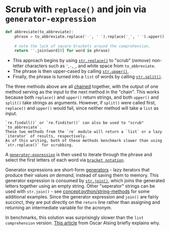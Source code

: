 # Scrub with `replace()` and join via `generator-expression`


```python
def abbreviate(to_abbreviate):
    phrase = to_abbreviate.replace('-', ' ').replace('_', ' ').upper().split()
    
    # note the lack of square brackets around the comprehension.
    return ''.join(word[0] for word in phrase)
```


-  This approach begins by using  [`str.replace()`][str-replace] to "scrub" (_remove_) non-letter characters such as `'`,`-`,`_`, and white space from `to_abbreviate`.
- The phrase is then upper-cased by calling [`str.upper()`][str-upper],
- Finally, the phrase is turned into a `list` of words by calling [`str.split()`][str-split].

The three methods above are all [chained][chaining] together, with the output of one method serving as the input to the next method in the "chain".
This works because both `replace()` and `upper()` return strings, and both `upper()` and `split()` take strings as arguments.
However, if `split()` were called first, `replace()` and `upper()` would fail, since neither method will take a `list` as input.

~~~~exercism/note
`re.findall()` or `re.finditer()` can also be used to "scrub" `to_abbreviate`.
These two methods from the `re` module will return a `list` or a lazy `iterator` of results, respectively.
As of this writing, both of these methods benchmark slower than using `str.replace()` for scrubbing.
~~~~


A [`generator-expression`][generator-expression] is then used to iterate through the phrase and select the first letters of each word via [`bracket notation`][subscript notation].


Generator expressions are short-form [generators][generators] - lazy iterators that produce their values _on demand_, instead of saving them to memory.
This generator expression is consumed by [`str.join()`][str-join], which joins the generated letters together using an empty string.
Other "seperator" strings can be used with `str.join()` - see [concept:python/string-methods]() for some additional examples.
Since the generator expression and `join()` are fairly succinct, they are put directly on the `return` line rather than assigning and returning an intermediate variable for the acronym.


In benchmarks, this solution was surprisingly slower than the `list comprehension` version.
[This article][Oscar Alsing] from Oscar Alsing briefly explains why.

[Oscar Alsing]: https://www.oscaralsing.com/list-comprehension-vs-generator-expression/#:~:text=List%20comprehensions%20are%20usually%20faster,difference%20is%20often%20quite%20small.
[chaining]: https://pyneng.readthedocs.io/en/latest/book/04_data_structures/method_chaining.html
[generator-expression]: https://dbader.org/blog/python-generator-expressions
[generators]: https://dbader.org/blog/python-generators
[str-join]: https://docs.python.org/3/library/stdtypes.html#str.join
[str-replace]: https://docs.python.org/3/library/stdtypes.html#str.replace
[str-split]: https://docs.python.org/3/library/stdtypes.html#str.split
[str-upper]: https://docs.python.org/3/library/stdtypes.html#str.upper
[subscript notation]: https://docs.python.org/3/glossary.html#term-slice
